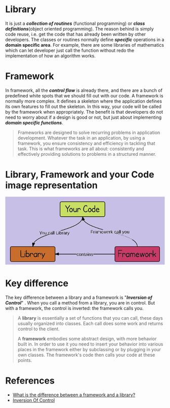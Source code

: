 # Library

It is just a ***collection of routines*** (functional programming) or ***class definitions***(object oriented programming). 
The reason behind is simply code reuse, i.e. get the code that has already been written by other developers. 
The classes or routines normally define ***specific*** operations in a ****domain specific area****. For example, there are some
libraries of mathematics which can let developer just call the function without redo the implementation of how an algorithm works.

# Framework

In framework, all the ***control flow*** is already there, and there are a bunch of predefined white spots that we should fill out with our code. A framework is normally more complex. It defines a skeleton where the application defines its own features to fill out the skeleton. In this way, your code will be called by the framework when appropriately. The benefit is that developers do not need to worry about if a design is good or not, but just about implementing ***domain specific functions***.
> Frameworks are designed to solve recurring problems in application development. Whatever the task in an application, by using a framework, you ensure consistency and efficiency in tackling that task. This is what frameworks are all about: consistently and effectively providing solutions to problems in a structured manner. 

# Library, Framework and your Code image representation
![framework_vs_library](../assets/framework_vs_library.png)


# Key difference

The key difference between a library and a framework is "***Inversion of Control***" . When you call a method from a library, you are in control. But with a framework, the control is inverted: the framework calls you.

> A **library** is essentially a set of functions that you can call, these days usually organized into classes. Each call does 
some work and returns control to the client.
>
> A **framework** embodies some abstract design, with more behavior built in. In order to use it you need to insert your behavior 
into various places in the framework either by subclassing or by plugging in your own classes. The framework's code then calls 
your code at these points.

# References
- [What is the difference between a framework and a library?](https://stackoverflow.com/questions/148747/what-is-the-difference-between-a-framework-and-a-library)
- [Inversion Of Control](https://martinfowler.com/bliki/InversionOfControl.html)

